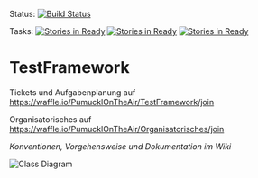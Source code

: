 Status: [![Build Status](https://travis-ci.org/PumucklOnTheAir/TestFramework.svg)](https://travis-ci.org/PumucklOnTheAir/TestFramework)

Tasks:
[![Stories in Ready](https://badge.waffle.io/PumucklOnTheAir/TestFramework.svg?label=ready&title=Ready)](http://waffle.io/PumucklOnTheAir/TestFramework)
[![Stories in Ready](https://badge.waffle.io/PumucklOnTheAir/TestFramework.svg?label=In%20Progress&title=In%20Progress)](http://waffle.io/PumucklOnTheAir/TestFramework)
[![Stories in Ready](https://badge.waffle.io/PumucklOnTheAir/TestFramework.svg?label=review&title=Review)](http://waffle.io/PumucklOnTheAir/TestFramework)
# TestFramework

Tickets und Aufgabenplanung auf
https://waffle.io/PumucklOnTheAir/TestFramework/join

Organisatorisches auf 
https://waffle.io/PumucklOnTheAir/Organisatorisches/join



_Konventionen, Vorgehensweise und Dokumentation im Wiki_

![Class Diagram](http://plantuml.com/plantuml/svg/3SSx3i8m303Ggy05ufsD4xG3UsLSAx68dSeVSNrusxkBqQoJo-TjP5xn073yjYuvwbt1JikIBHijXRsqw3CtUmr-YiFc7Kq2Sxa43GvGZ6G7cXXnbCxZ5EoEsgv_VW00?lol4)

